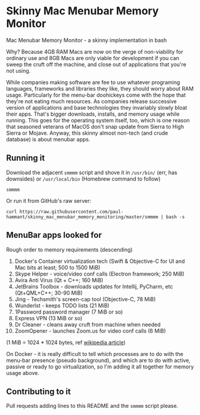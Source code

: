 # Skinny Mac Menubar Memory Monitor

Mac Menubar Memory Monitor - a skinny implementation in bash

Why? Because 4GB RAM Macs are now on the verge of non-viability for ordinary use and 8GB Macs are only viable for development if you can sweep the cruft off the machine, and close out of applications that you're not using.

While companies making software are fee to use whatever programing languages, frameworks and libraries they like, they should worry about RAM usage. Particularly for the menu-bar doohickeys come with the hope that they're not eating much resources. As companies release successive version of applications and base technologies they invariably slowly bloat their apps. That's bigger downloads, installs, and memory usage while running. This goes for the operating system itself, too, which is one reason that seasoned veterans of MacOS don't snap 
update from Sierra to High Sierra or Mojave. Anyway, this skinny almost non-tech (and crude database) is about menubar apps.

## Running it

Download the adjacent `smmmm` script and shove it in `/usr/bin/` (err, has downsides) or `/usr/local/bin` (Homebrew command to follow)

```
smmmm
```

Or run it from GitHub's raw server:

```
curl https://raw.githubusercontent.com/paul-hammant/skinny_mac_menubar_memory_monitoring/master/smmmm | bash -s
```

## MenuBar apps looked for

Rough order to memory requirements (descending)

1. Docker's Container virtualization tech (Swift & Objective-C for UI and Mac bits at least; 500 to 1500 MiB)
1. Skype Helper - voice/video conf calls (Electron framework; 250 MiB)
1. Avira Anti Virus (Qt + C++; 160 MiB)
1. JetBrains Toolbox - downloads updates for Intellij, PyCharm, etc (Qt+QML+C++; 30-90 MiB)
1. Jing - Techsmith's screen-cap tool (Objective-C, 78 MiB)
1. Wunderlst - keeps TODO lists  (21 MiB)
1. 1Password password manager (7 MiB or so)
1. Express VPN (13 MiB or so)
1. Dr Cleaner - cleans away cruft from machine when needed
1. ZoomOpener - launches Zoom.us for video conf calls (6 MiB)

(1 MiB = 1024 * 1024 bytes, ref [wikipedia article](https://en.wikipedia.org/wiki/Mebibyte))

On Docker - it is really difficult to tell which processes are to do with the menu-bar presence (pseudo background), and which are to do with active, passive or ready to go virtualization, so I'm adding it all together for memory usage above.

## Contributing to it

Pull requests adding lines to this README and the `smmmm` script please.